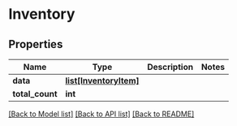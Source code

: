 # Inventory


## Properties
Name | Type | Description | Notes
------------ | ------------- | ------------- | -------------
**data** | [**list[InventoryItem]**](InventoryItem.md) |  | 
**total_count** | **int** |  | 

[[Back to Model list]](../README.md#documentation-for-models) [[Back to API list]](../README.md#documentation-for-api-endpoints) [[Back to README]](../README.md)


